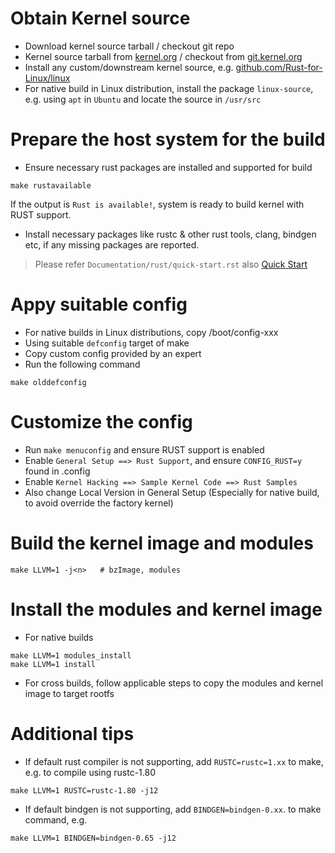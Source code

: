 # Obtain Kernel source
* Download kernel source tarball / checkout git repo
* Kernel source tarball from [kernel.org](https://www.kernel.org/) / checkout from [git.kernel.org](https://git.kernel.org/)
* Install any custom/downstream kernel source, e.g. [github.com/Rust-for-Linux/linux](https://github.com/Rust-for-Linux/linux)
* For native build in Linux distribution, install the package `linux-source`, e.g. using `apt` in `Ubuntu` and locate the source in `/usr/src`

# Prepare the host system for the build
* Ensure necessary rust packages are installed and supported for build
```
make rustavailable
```
If the output is `Rust is available!`, system is ready to build kernel with RUST support.
* Install necessary packages like rustc & other rust tools, clang, bindgen etc, if any missing packages are reported.
> Please refer `Documentation/rust/quick-start.rst` also
> [Quick Start](https://docs.kernel.org/6.10/rust/quick-start.html)

# Appy suitable config
* For native builds in Linux distributions, copy /boot/config-xxx
* Using suitable `defconfig` target of make
* Copy custom config provided by an expert
* Run the following command
```
make olddefconfig
```

# Customize the config
* Run `make menuconfig` and ensure RUST support is enabled
* Enable `General Setup ==> Rust Support`, and ensure `CONFIG_RUST=y` found in .config
* Enable `Kernel Hacking ==> Sample Kernel Code ==> Rust Samples`
* Also change Local Version in General Setup (Especially for native build, to avoid override the factory kernel)

# Build the kernel image and modules
```
make LLVM=1 -j<n>   # bzImage, modules
```

# Install the modules and kernel image
* For native builds
```
make LLVM=1 modules_install
make LLVM=1 install
```
* For cross builds, follow applicable steps to copy the modules and kernel image to target rootfs

# Additional tips
* If default rust compiler is not supporting, add `RUSTC=rustc=1.xx` to make, e.g. to compile using rustc-1.80
```
make LLVM=1 RUSTC=rustc-1.80 -j12
```
* If default bindgen is not supporting, add `BINDGEN=bindgen-0.xx`. to make command, e.g.
```
make LLVM=1 BINDGEN=bindgen-0.65 -j12
```

 

